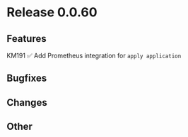 # Release 0.0.60

## Features
KM191 ✅ Add Prometheus integration for `apply application`

## Bugfixes

## Changes

## Other
